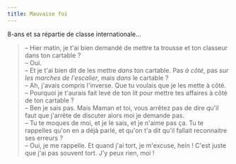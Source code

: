 ```yaml
---
title: Mauvaise foi
---
```


8-ans et sa répartie de classe internationale…

> – Hier matin, je t'ai bien demandé de mettre ta trousse et ton classeur dans ton cartable ?  
> – Oui.  
> – Et je t'ai bien dit de les mettre _dans_ ton cartable. Pas _à côté_, pas _sur les marches de l'escalier_, mais _dans_ le cartable ?  
> – Ah, j'avais compris l'inverse. Que tu voulais que je les mette à côté.  
> – Pourquoi je t'aurais fait levé de ton lit pour mettre tes affaires à côté de ton cartable ?  
> – Ben je sais pas. Mais Maman et toi, vous arrêtez pas de dire qu'il faut que j'arrête de discuter alors moi je demande pas.  
> – Tu te moques de moi, et je le sais, et je n'aime pas ça. Tu te rappelles qu'on en a déjà parlé, et qu'on t'a dit qu'il fallait reconnaitre ses erreurs ?  
> – Oui, je me rappelle. Et quand j'ai tort, je m'excuse, hein ! C'est juste que j'ai pas souvent tort. J'y peux rien, moi !
